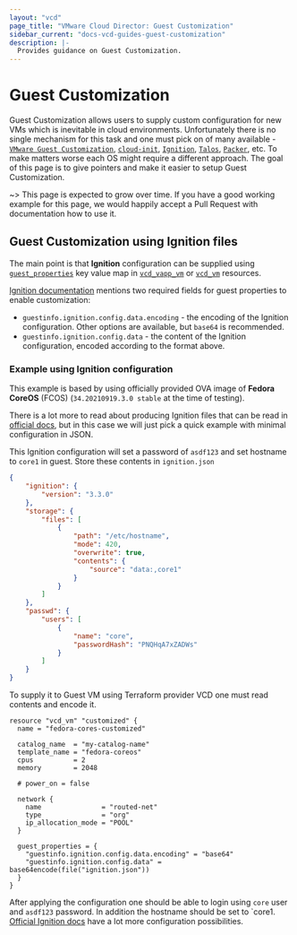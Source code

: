 ```yaml
---
layout: "vcd"
page_title: "VMware Cloud Director: Guest Customization"
sidebar_current: "docs-vcd-guides-guest-customization"
description: |-
  Provides guidance on Guest Customization.
---
```



# Guest Customization

Guest Customization allows users to supply custom configuration for new VMs which is inevitable in
cloud environments. Unfortunately there is no single mechanism for this task and one must pick on of
many available - [`VMware Guest
Customization`](https://docs.vmware.com/en/VMware-Cloud-Director/10.3/VMware-Cloud-Director-Tenant-Portal-Guide/GUID-BB682E4D-DCD7-4936-A665-0B0FBD6F0EB5.html),
[`cloud-init`](https://cloud-init.io/), [`Ignition`](https://coreos.github.io/ignition/),
[`Talos`](https://www.talos.dev/docs/v0.13/virtualized-platforms/vmware/#update-settings-for-the-worker-nodes),
[`Packer`](https://www.packer.io/), etc. To make matters worse each OS might require a different
approach. The goal of this page is to give pointers and make it easier to setup Guest Customization.

~> This page is expected to grow over time. If you have a good working example for this page, we
would happily accept a Pull Request with documentation how to use it.

## Guest Customization using Ignition files

The main point is that **Ignition** configuration can be supplied using
[`guest_properties`](/providers/vmware/vcd/latest/docs/resources/vapp_vm#guest_properties) key value
map in [`vcd_vapp_vm`](/providers/vmware/vcd/latest/docs/resources/vapp_vm) or
[`vcd_vm`](/providers/vmware/vcd/latest/docs/resources/vm) resources.

[Ignition documentation](https://docs.fedoraproject.org/en-US/fedora-coreos/provisioning-vmware/)
mentions two required fields for guest properties to enable customization:

* `guestinfo.ignition.config.data.encoding` - the encoding of the Ignition configuration. Other
  options are available, but `base64` is recommended.
* `guestinfo.ignition.config.data` - the content of the Ignition configuration, encoded according to
  the format above.


### Example using Ignition configuration

This example is based by using officially provided OVA image of **Fedora CoreOS** (FCOS)
(`34.20210919.3.0 stable` at the time of testing).

There is a lot more to read about producing Ignition files that can be read in [official
docs](https://docs.fedoraproject.org/en-US/fedora-coreos/producing-ign/), but in this case we will
just pick a quick example with minimal configuration in JSON.

This Ignition configuration will set a password of `asdf123` and set hostname to `core1` in guest.
Store these contents in `ignition.json`
```json 
{
    "ignition": {
        "version": "3.3.0"
    },
    "storage": {
        "files": [
            {
                "path": "/etc/hostname",
                "mode": 420,
                "overwrite": true,
                "contents": {
                    "source": "data:,core1"
                }
            }
        ]
    },
    "passwd": {
        "users": [
            {
                "name": "core",
                "passwordHash": "PNQHqA7xZADWs"
            }
        ]
    }
}
```
To supply it to Guest VM using Terraform provider VCD one must read contents and encode it.

```hcl
resource "vcd_vm" "customized" {
  name = "fedora-cores-customized"

  catalog_name  = "my-catalog-name"
  template_name = "fedora-coreos"
  cpus          = 2
  memory        = 2048

  # power_on = false

  network {
    name               = "routed-net"
    type               = "org"
    ip_allocation_mode = "POOL"
  }

  guest_properties = {
    "guestinfo.ignition.config.data.encoding" = "base64"
    "guestinfo.ignition.config.data" = base64encode(file("ignition.json"))
  }
}
```

After applying the configuration one should be able to login using `core` user and `asdf123`
password. In addition the hostname should be set to `core1. [Official Ignition
docs](https://docs.fedoraproject.org/en-US/fedora-coreos/producing-ign/) have a lot more
configuration possibilities.
